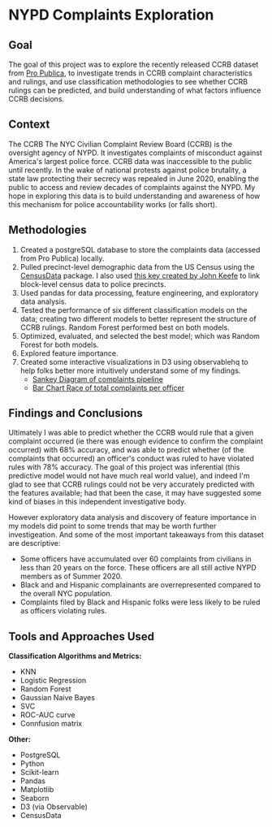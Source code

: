 # NYPD Complaints Exploration

## Goal
The goal of this project was to explore the recently released CCRB dataset from [Pro Publica](https://www.propublica.org/datastore/dataset/civilian-complaints-against-new-york-city-police-officers), to investigate trends in CCRB complaint characteristics and rulings, and use classification methodologies to see whether CCRB rulings can be predicted, and build understanding of what factors influence CCRB decisions.

## Context
The CCRB The NYC Civilian Complaint Review Board (CCRB) is the oversight agency of NYPD. It investigates complaints of misconduct against America's largest police force. CCRB data was inaccessible to the public until recently. In the wake of national protests against police brutality, a state law protecting their secrecy was repealed in June 2020, enabling the public to access and review decades of complaints against the NYPD. My hope in exploring this data is to build understanding and awareness of how this mechanism for police accountability works (or falls short).

## Methodologies
1. Created a postgreSQL database to store the complaints data (accessed from Pro Publica) locally.
2. Pulled precinct-level demographic data from the US Census using the [CensusData](https://pypi.org/project/CensusData/) package. I also used [this key created by John Keefe](https://johnkeefe.net/nyc-police-precinct-and-census-data) to link block-level census data to police precincts.
3. Used pandas for data processing, feature engineering, and exploratory data analysis.
4. Tested the performance of six different classification models on the data; creating two different models to better represent the structure of CCRB rulings. Random Forest performed best on both models.
5. Optimized, evaluated, and selected the best model; which was Random Forest for both models.
6. Explored feature importance.
7. Created some interactive visualizations in D3 using observablehq to help folks better more intuitively understand some of my findings.
    - [Sankey Diagram of complaints pipeline](https://observablehq.com/d/1d11da02acbb7e56)
    - [Bar Chart Race of total complaints per officer](https://observablehq.com/d/38930dd9f2e4dd7c)

## Findings and Conclusions
Ultimately I was able to predict whether the CCRB would rule that a given complaint occurred (ie there was enough evidence to confirm the complaint occurred) with 68% accuracy, and was able to predict whether (of the complaints that occurred) an officer's conduct was ruled to have violated rules with 78% accuracy. The goal of this project was inferential (this predictive model would not have much real world value), and indeed I'm glad to see that CCRB rulings could not be very accurately predicted with the features available; had that been the case, it may have suggested some kind of biases in this independent investigative body.

However exploratory data analysis and discovery of feature importance in my models did point to some trends that may be worth further investigeation.  And some of the most important takeaways from this dataset are descriptive: 
- Some officers have accumulated over 60  complaints from civilians in less than 20 years on the force. These officers are all still active NYPD members as of Summer 2020.
- Black and and Hispanic complainants are overrepresented compared to the overall NYC population.
- Complaints filed by Black and Hispanic folks were less likely to be ruled as officers violating rules.

## Tools and Approaches Used
**Classification Algorithms and Metrics:**
- KNN
- Logistic Regression
- Random Forest
- Gaussian Naive Bayes
- SVC
- ROC-AUC curve
- Connfusion matrix

**Other:**
- PostgreSQL
- Python
- Scikit-learn
- Pandas
- Matplotlib
- Seaborn
- D3 (via Observable)
- CensusData
